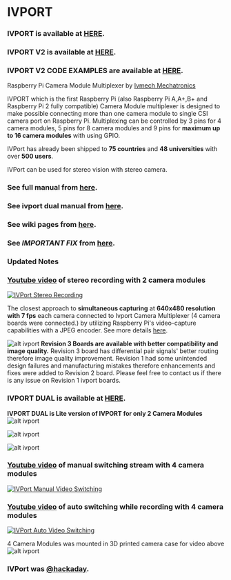 IVPORT
======

### IVPORT is available at [HERE](http://www.ivmech.com/magaza/ivport-p-90).

### IVPORT V2 is available at [HERE](http://www.ivmech.com/magaza/ivport-v2-p-107).

### IVPORT V2 CODE EXAMPLES are available at [HERE](https://github.com/ivmech/ivport-v2).

Raspberry Pi Camera Module Multiplexer by [Ivmech Mechatronics](http://www.ivmech.com)

IVPORT which is the first Raspberry Pi (also Raspberry Pi A,A+,B+ and Raspberry Pi 2 fully compatible) Camera Module multiplexer is designed to make possible connecting more than one camera module to single CSI camera port on Raspberry Pi. Multiplexing can be controlled by 3 pins for 4 camera modules, 5 pins for 8 camera modules and 9 pins for **maximum up to 16 camera modules** with using GPIO.

IVPort has already been shipped to **75 countries** and **48 universities** with over **500 users**.

IVPort can be used for stereo vision with stereo camera.

### See full manual from [here](https://raw.githubusercontent.com/ivmech/ivport/master/docs/ivport_manual.pdf).
### See ivport dual manual from [here](https://raw.githubusercontent.com/ivmech/ivport/master/docs/ivport_dual_manual.pdf).
### See wiki pages from  [here](https://github.com/ivmech/ivport/wiki).
### See _IMPORTANT FIX_ from [here](https://github.com/ivmech/ivport/wiki/Important-Fix).

### Updated Notes

### [Youtube video](https://www.youtube.com/watch?v=w4JZN7Y0d2o) of stereo recording with 2 camera modules
[![IVPort Stereo Recording](https://raw.githubusercontent.com/ivmech/ivport/master/images/ivport_stereo_01.jpg)](https://www.youtube.com/watch?v=w4JZN7Y0d2o)

The closest approach to **simultaneous capturing** at **640x480 resolution with 7 fps** each camera connected to Ivport Camera Multiplexer (4 camera boards were connected.) by utilizing Raspberry Pi's video-capture capabilities with a JPEG encoder. See more details [here](https://github.com/ivmech/ivport/wiki/Capture-Sequence).

![alt ivport](https://raw.githubusercontent.com/ivmech/ivport/master/images/ivport_rev3_01.jpg)
**Revision 3 Boards are available with better compatibility and image quality.**
Revision 3 board has differential pair signals' better routing therefore image quality improvement.
Revision 1 had some unintended design failures and manufacturing mistakes therefore enhancements and fixes were added to Revision 2 board. Please feel free to contact us if there is any issue on Revision 1 ivport boards.

### IVPORT DUAL is available at [HERE](http://www.ivmech.com/magaza/en/development-modules-c-4/ivport-dual-raspberry-pi-camera-module-multiplexer-p-104).
**IVPORT DUAL is Lite version of IVPORT for only 2 Camera Modules**
![alt ivport](https://raw.githubusercontent.com/ivmech/ivport/master/images/ivport_dual_01.jpg)

![alt ivport](https://raw.githubusercontent.com/ivmech/ivport/master/images/ivport_history_01.jpg)

![alt ivport](https://raw.githubusercontent.com/ivmech/ivport/master/images/ivport_02.jpg)

### [Youtube video](http://www.youtube.com/watch?v=bzw80AsX4OM) of manual switching stream with 4 camera modules
[![IVPort Manual Video Switching](http://img.youtube.com/vi/bzw80AsX4OM/0.jpg)](http://www.youtube.com/watch?v=bzw80AsX4OM)

### [Youtube video](http://www.youtube.com/watch?v=KEbnxAWgLeo) of auto switching while recording with 4 camera modules
[![IVPort Auto Video Switching](http://img.youtube.com/vi/KEbnxAWgLeo/0.jpg)](http://www.youtube.com/watch?v=KEbnxAWgLeo)

4 Camera Modules was mounted in 3D printed camera case for video above
![alt ivport](https://raw.githubusercontent.com/ivmech/ivport/master/images/ivport_04.jpg)

### IVPort was [@hackaday](http://hackaday.com/2014/12/19/multiplexing-pi-cameras/).
